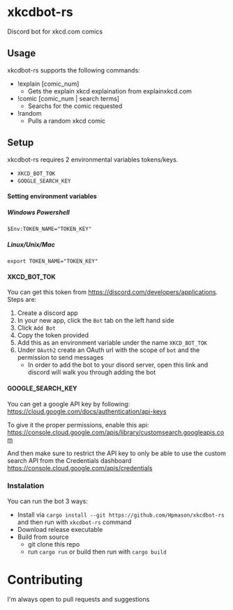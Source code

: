 # xkcdbot-rs
Discord bot for xkcd.com comics
## Usage
xkcdbot-rs supports the following commands:
- !explain [comic_num]
  - Gets the explain xkcd explaination from explainxkcd.com
- !comic [comic_num | search terms]
  - Searchs for the comic requested
- !random
  - Pulls a random xkcd comic
## Setup
xkcdbot-rs requires 2 environmental variables tokens/keys.
- `XKCD_BOT_TOK`
- `GOOGLE_SEARCH_KEY`

#### Setting environment variables
##### Windows Powershell
```
$Env:TOKEN_NAME="TOKEN_KEY"
```
##### Linux/Unix/Mac
```
export TOKEN_NAME="TOKEN_KEY"
```
#### XKCD_BOT_TOK
You can get this token from https://discord.com/developers/applications.
Steps are:
1. Create a discord app
2. In your new app, click the `Bot` tab on the left hand side
3. Click `Add Bot`
4. Copy the token provided
5. Add this as an environment variable under the name `XKCD_BOT_TOK`
6. Under `OAuth2` create an OAuth url with the scope of `bot` and the permission to send messages
    - In order to add the bot to your disord server, open this link and discord will walk you through adding the bot

#### GOOGLE_SEARCH_KEY
You can get a google API key by following: https://cloud.google.com/docs/authentication/api-keys

To give it the proper permissions, enable this api: https://console.cloud.google.com/apis/library/customsearch.googleapis.com

And then make sure to restrict the API key to only be able to use the custom search API from the Credentials dashboard https://console.cloud.google.com/apis/credentials

### Instalation
You can run the bot 3 ways:
- Install via `cargo install --git https://github.com/Hpmason/xkcdbot-rs` and then run with `xkcdbot-rs` command
- Download release executable
- Build from source
  - git clone this repo
  - run `cargo run` or build then run with `cargo build`

# Contributing
 I'm always open to pull requests and suggestions
